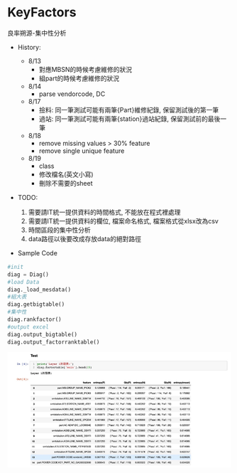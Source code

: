 # KeyFactors
良率朔源-集中性分析

- History:
  - 8/13
    - 對應MBSN的時候考慮維修的狀況
    - 組part的時候考慮維修的狀況
  - 8/14
    - parse vendorcode, DC
  - 8/17
    - 撿料: 同一筆測試可能有兩筆{Part}維修紀錄, 保留測試後的第一筆
    - 過站: 同一筆測試可能有兩筆{station}過站紀錄, 保留測試前的最後一筆
  - 8/18
    - remove missing values > 30% feature
    - remove single unique feature
  - 8/19 
    - class
    - 修改檔名(英文小寫)
    - 刪除不需要的sheet

- TODO:
  1. 需要請IT統一提供資料的時間格式, 不能放在程式裡處理
  2. 需要請IT統一提供資料的欄位, 檔案命名格式, 檔案格式從xlsx改為csv
  3. 時間區段的集中性分析
  4. data路徑以後要改成存放data的絕對路徑
  
  
- Sample Code

```python
#init
diag = Diag()
#load Data
diag._load_mesdata()
#組大表
diag.getbigtable()
#集中性
diag.rankfactor()
#output excel
diag.output_bigtable()
diag.output_factorranktable()
```

![image](img/report_main.jpg)
